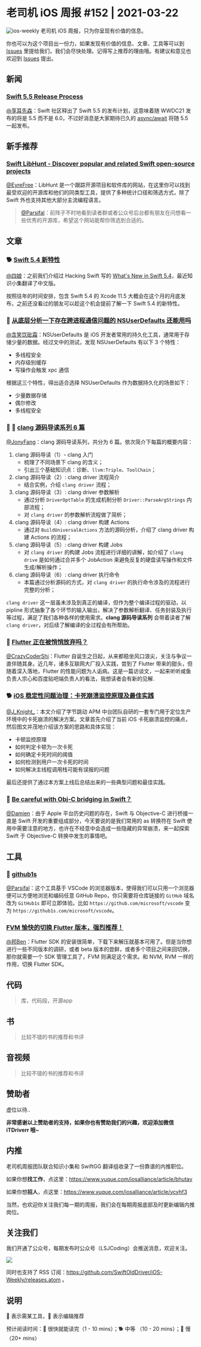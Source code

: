 # 老司机 iOS 周报 #152 | 2021-03-22

![ios-weekly](https://github.com/SwiftOldDriver/iOS-Weekly/blob/master/assets/ios-weekly.png?raw=true)
老司机 iOS 周报，只为你呈现有价值的信息。

你也可以为这个项目出一份力，如果发现有价值的信息、文章、工具等可以到 [Issues](https://github.com/SwiftOldDriver/iOS-Weekly/issues) 里提给我们，我们会尽快处理。记得写上推荐的理由哦。有建议和意见也欢迎到 [Issues](https://github.com/SwiftOldDriver/iOS-Weekly/issues) 提出。

## 新闻

### [Swift 5.5 Release Process](https://forums.swift.org/t/swift-5-5-release-process/45644)

[@享耳先森](https://github.com/iblacksun)：Swift 社区释出了 Swift 5.5 的发布计划，这意味着随 WWDC21 发布的将是 5.5 而不是 6.0，不过好消息是大家期待已久的 [async/await](https://github.com/apple/swift-evolution/blob/main/proposals/0296-async-await.md) 将随 5.5 一起发布。

## 新手推荐

### [Swift LibHunt - Discover popular and related Swift open-source projects](https://www.libhunt.com/l/swift)

[@EyreFree](https://github.com/EyreFree)：LibHunt 是一个跟踪开源项目和软件库的网站，在这里你可以找到最受欢迎的开源库和他们的同类型工具，提供了多种统计口径和筛选方式，除了 Swift 外也支持其他大部分主流编程语言。

> [@Parsifal](https://github.com/ParsifalC)：前阵子不时地看到读者群或者公众号后台都有朋友在问想看一些优秀的开源库，希望这个网站能帮你筛选到合适的。

## 文章

### 🐕 [Swift 5.4 新特性](https://mp.weixin.qq.com/s/p6oeWwcgJJFqP2NgYaJXYw)

[@四娘](https://kemchenj.github.io)：之前我们介绍过 Hacking Swift 写的 [What's New in Swift 5.4](https://github.com/SwiftOldDriver/iOS-Weekly/blob/master/Reports/2021/%23148-2021.02.08.md#-whats-new-in-swift-54)，最近知识小集翻译了中文版。

按照往年的时间安排，包含 Swift 5.4 的 Xcode 11.5 大概会在这个月的月底发布，之前还没看过的朋友可以趁这个机会提前了解一下 Swift 5.4 的新特性。

### 🐎 [从底层分析一下存在跨进程通信问题的 NSUserDefaults 还能用吗](https://mp.weixin.qq.com/s/Y1AHFN1kJ9kCjXdFOnUviA)

[@含笑饮砒霜](https://weibo.com/chinafishnews/)：NSUserDefaults 是 iOS 开发者常用的持久化工具，通常用于存储少量的数据。经过文中的测试，发现 NSUserDefaults 有以下 3 个特性：
- 多线程安全
- 内存级别缓存
- 写操作会触发 xpc 通信

根据这三个特性，得出适合选择 NSUserDefaults 作为数据持久化的场景如下：
- 少量数据存储
- 偶尔修改
- 多线程安全

### 🌟 🐢 [clang 源码导读系列 6 篇](https://mp.weixin.qq.com/mp/appmsgalbum?__biz=MzAxMzk0OTg5MQ==&action=getalbum&album_id=1773549418412064769&scene=173&from_msgid=2247485042&from_itemidx=2&count=3#wechat_redirect)

[@JonyFang](https://github.com/JonyFang)：clang 源码导读系列，共分为 6 篇。依次简介下每篇的概要内容：

1. clang 源码导读（1）- clang 入门
	- 梳理了不同场景下 clang 的含义；
	- 引出三个基础知识点：诊断、`llvm:Triple`、`ToolChain`；
2. clang 源码导读（2）: clang driver 流程简介
	- 结合实例，介绍 `clang driver` 流程；
3. clang 源码导读（3）: clang driver 参数解析
	- 通过分析 `DriverOptTable` 的生成机制分析 `Driver::ParseArgStrings` 内部流程；
	- 对 `clang driver` 的参数解析流程做了简析；
4. clang 源码导读（4）: clang driver 构建 Actions
	- 通过对 `BuildUniversalActions` 方法的源码分析，介绍了 clang driver 构建 Actions 的流程；
5. clang 源码导读（5）: clang driver 构建 Jobs
	- 对 `clang driver` 的构建 Jobs 流程进行详细的讲解，如介绍了 `clang drive` 是如何通过合并多个 JobAction 来避免反复的硬盘读写操作和文件生成/解析操作；
6. clang 源码导读（6）: clang driver 执行命令
	- 本篇通过分析源码的方式，对 `clang driver` 的执行命令涉及的流程进行完整的分析；

`clang driver` 这一层虽未涉及到真正的编译，但作为整个编译过程的驱动，以 pipline 形式抽象了各个环节的输入输出，解决了参数解析翻译、任务封装及执行等过程，满足了我们各种各样的使用需求。**clang 源码导读系列** 会带着读者了解 `clang driver`，对后续了解编译的全过程会有所帮助。

### 🐢 [Flutter 正在被悄悄放弃吗？](https://mp.weixin.qq.com/s/hDjbMSPNz_D5JeEBMEJZCA)

[@CrazyCoderShi](https://github.com/CrazyCoderShi)：Flutter 自诞生之日起，从来都稳坐风口浪尖，关注与争议一直伴随其身。近几年，诸多互联网大厂投入实践，尝到了 Flutter 带来的甜头，但随着深入落地，Flutter 的性能问题为人诟病。这是一篇访谈文，一起来听听咸鱼负责人宗心和百度贴吧端负责人的看法，我想读者会有新的见解.


### 🐕 [iOS 稳定性问题治理：卡死崩溃监控原理及最佳实践](https://mp.weixin.qq.com/s/cEfIZGtUojKKbhIfUyhTMw)

[@J_Knight_](https://github.com/knightsj)：本文介绍了字节跳动 APM 中台团队自研的一套专门用于定位生产环境中的卡死崩溃的解决方案。文章首先介绍了当前 iOS 卡死崩溃监控的痛点，然后图文并茂地介绍该方案的思路和具体实现：

- 卡顿监控原理
- 如何判定卡顿为一次卡死
- 如何确定卡死时间的阈值
- 如何检测到用户一次卡死的时间
- 如何解决主线程调用栈可能有误报的问题

最后还提供了通过本方案上线后总结出来的一些典型问题和最佳实践。

### 🐎 [Be careful with Obj-C bridging in Swift？](https://swiftrocks.com/be-careful-with-objc-bridging-in-swift)

[@Damien](https://github.com/ZengyiMa)：由于 Apple 平台历史问题的存在，Swift 与 Objective-C 进行桥接一直是 Swift 开发的重要组成部分，今天要说的是我们常用的 as 转换符在 Swift 使用中需要注意的地方，也许在不经意中会造成一些隐藏的异常崩溃，来一起探索 Swift 于 Objective-C 转换中发生的事情吧。

## 工具

### 🌟 [github1s](https://github.com/conwnet/github1s)

[@Parsifal](https://github.com/ParsifalC)：这个工具基于 VSCode 的浏览器版本，使得我们可以只用一个浏览器便可以方便地浏览和编码任意 GitHub Repo，你只需要将仓库链接的 `GitHub` 域名改为 `GitHub1s` 即可立即体验。比如 `https://github.com/microsoft/vscode` 变为 `https://github1s.com/microsoft/vscode`。

### [FVM 愉快的切换 Flutter 版本，强烈推荐！](https://juejin.cn/post/6919469825547272205)

[@邦Ben](https://weibo.com/linwenbang)：Flutter SDK 的安装很简单，下载下来解压就基本可用了。但是当你想进行一些不同版本的调研，或者 beta 版本的尝鲜，或者多个项目之间来回切换，那你就需要一个 SDK 管理工具了，FVM 则满足这个需求。和 NVM, RVM 一样的作用，切换 Flutter SDK。

## 代码

> 库，代码段，开源app

## 书

> 比较不错的书的推荐和书评

## 音视频

> 比较不错的书的推荐和书评

## 赞助者

虚位以待..

**非常感谢以上赞助者的支持，如果你也有赞助我们的兴趣，欢迎添加微信 iTDriverr 哦~**

## 内推

老司机周报团队联合知识小集和 SwiftGG 翻译组收录了一份靠谱的内推职位。

如果你想**找工作**，点这里：https://www.yuque.com/iosalliance/article/bhutav

如果你想**招人**，点这里：https://www.yuque.com/iosalliance/article/ycyhf3

当然，也欢迎你关注我们每一期的周报，我们会在每期周报底部及时更新编辑内推岗位。

## 关注我们

我们开通了公众号，每期发布时公众号（LSJCoding）会推送消息，欢迎关注。

![](https://github.com/SwiftOldDriver/iOS-Weekly/blob/master/assets/qrcode_for_wechat.jpg?raw=true)

同时也支持了 RSS 订阅：https://github.com/SwiftOldDriver/iOS-Weekly/releases.atom 。

## 说明

🚧 表示需某工具，🌟 表示编辑推荐

预计阅读时间：🐎 很快就能读完（1 - 10 mins）；🐕 中等 （10 - 20 mins）；🐢 慢（20+ mins）
